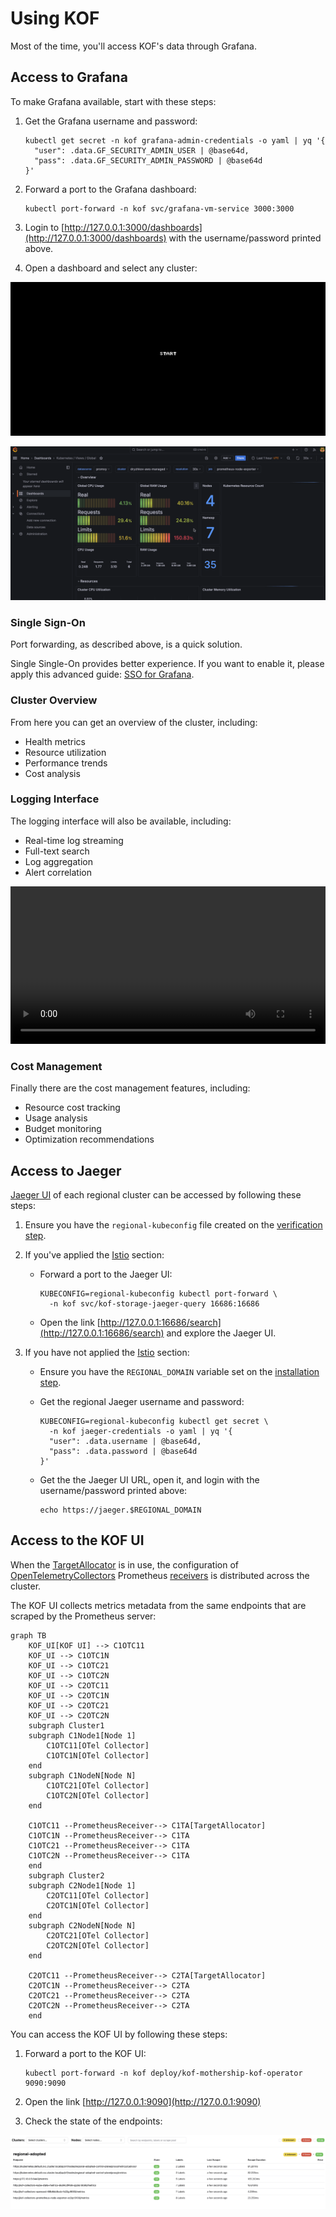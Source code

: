 # Using KOF

Most of the time, you'll access KOF's data through Grafana.

## Access to Grafana

To make Grafana available, start with these steps:

1. Get the Grafana username and password:
    ```shell
    kubectl get secret -n kof grafana-admin-credentials -o yaml | yq '{
      "user": .data.GF_SECURITY_ADMIN_USER | @base64d,
      "pass": .data.GF_SECURITY_ADMIN_PASSWORD | @base64d
    }'
    ```

2. Forward a port to the Grafana dashboard:
    ```shell
    kubectl port-forward -n kof svc/grafana-vm-service 3000:3000
    ```

3. Login to [http://127.0.0.1:3000/dashboards](http://127.0.0.1:3000/dashboards) with the username/password printed above.

4. Open a dashboard and select any cluster:

![collect-from-3-cluster-roles](../../assets/kof/collect-from-3-cluster-roles--2025-04-17.gif)

![grafana-demo](../../assets/kof/grafana-2025-01-14.gif)

### Single Sign-On

Port forwarding, as described above, is a quick solution.

Single Single-On provides better experience. If you want to enable it,
please apply this advanced guide: [SSO for Grafana](https://github.com/k0rdent/kof/blob/main/docs/dex-sso.md).

### Cluster Overview

From here you can get an overview of the cluster, including:

* Health metrics
* Resource utilization
* Performance trends
* Cost analysis

### Logging Interface

The logging interface will also be available, including:

* Real-time log streaming
* Full-text search
* Log aggregation
* Alert correlation

<video controls width="1024" style="max-width: 100%">
  <source src="../../../assets/kof/victoria-logs-dashboard--2025-03-11.mp4" type="video/mp4" />
</video>

### Cost Management

Finally there are the cost management features, including:

* Resource cost tracking
* Usage analysis
* Budget monitoring
* Optimization recommendations

## Access to Jaeger

[Jaeger UI](https://www.jaegertracing.io/docs/2.5/frontend-ui/#trace-page) of each regional cluster can be accessed by following these steps:

1. Ensure you have the `regional-kubeconfig` file created on the [verification step](./kof-verification.md#verification-steps).

2. If you've applied the [Istio](./kof-install.md#istio) section:

    * Forward a port to the Jaeger UI:
        ```shell
        KUBECONFIG=regional-kubeconfig kubectl port-forward \
          -n kof svc/kof-storage-jaeger-query 16686:16686
        ```

    * Open the link [http://127.0.0.1:16686/search](http://127.0.0.1:16686/search)
      and explore the Jaeger UI.

3. If you have not applied the [Istio](./kof-install.md#istio) section:

    * Ensure you have the `REGIONAL_DOMAIN` variable set on the [installation step](./kof-install.md#regional-cluster).

    * Get the regional Jaeger username and password:
        ```shell
        KUBECONFIG=regional-kubeconfig kubectl get secret \
          -n kof jaeger-credentials -o yaml | yq '{
          "user": .data.username | @base64d,
          "pass": .data.password | @base64d
        }'
        ```

    * Get the the Jaeger UI URL, open it,
        and login with the username/password printed above:
        ```shell
        echo https://jaeger.$REGIONAL_DOMAIN
        ```

## Access to the KOF UI

When the [TargetAllocator](https://opentelemetry.io/docs/platforms/kubernetes/operator/target-allocator/) is in use,
the configuration of [OpenTelemetryCollectors](https://opentelemetry.io/docs/collector/)
Prometheus [receivers](https://github.com/open-telemetry/opentelemetry-collector-contrib/tree/main/receiver/prometheusreceiver#prometheus-api-server)
is distributed across the cluster.

The KOF UI collects metrics metadata from the same endpoints that are scraped by the Prometheus server:

```mermaid
graph TB
    KOF_UI[KOF UI] --> C1OTC11
    KOF_UI --> C1OTC1N
    KOF_UI --> C1OTC21
    KOF_UI --> C1OTC2N
    KOF_UI --> C2OTC11
    KOF_UI --> C2OTC1N
    KOF_UI --> C2OTC21
    KOF_UI --> C2OTC2N
    subgraph Cluster1
    subgraph C1Node1[Node 1]
        C1OTC11[OTel Collector]
        C1OTC1N[OTel Collector]
    end
    subgraph C1NodeN[Node N]
        C1OTC21[OTel Collector]
        C1OTC2N[OTel Collector]
    end

    C1OTC11 --PrometheusReceiver--> C1TA[TargetAllocator]
    C1OTC1N --PrometheusReceiver--> C1TA
    C1OTC21 --PrometheusReceiver--> C1TA
    C1OTC2N --PrometheusReceiver--> C1TA
    end
    subgraph Cluster2
    subgraph C2Node1[Node 1]
        C2OTC11[OTel Collector]
        C2OTC1N[OTel Collector]
    end
    subgraph C2NodeN[Node N]
        C2OTC21[OTel Collector]
        C2OTC2N[OTel Collector]
    end

    C2OTC11 --PrometheusReceiver--> C2TA[TargetAllocator]
    C2OTC1N --PrometheusReceiver--> C2TA
    C2OTC21 --PrometheusReceiver--> C2TA
    C2OTC2N --PrometheusReceiver--> C2TA
    end
```

You can access the KOF UI by following these steps:

1. Forward a port to the KOF UI:

    ```shell
    kubectl port-forward -n kof deploy/kof-mothership-kof-operator 9090:9090
    ```

2. Open the link [http://127.0.0.1:9090](http://127.0.0.1:9090)

3. Check the state of the endpoints:

![kof-ui-demo](../../assets/kof/ui-2025-06-09.png)
